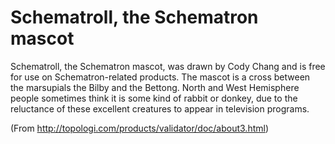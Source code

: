 # Schematroll, the Schematron mascot

Schematroll, the Schematron mascot, was drawn by Cody Chang and is free for use on Schematron-related products. The mascot is a cross between the marsupials the Bilby and the Bettong. North and West Hemisphere people sometimes think it is some kind of rabbit or donkey, due to the reluctance of these excellent creatures to appear in television programs.

(From http://topologi.com/products/validator/doc/about3.html)
